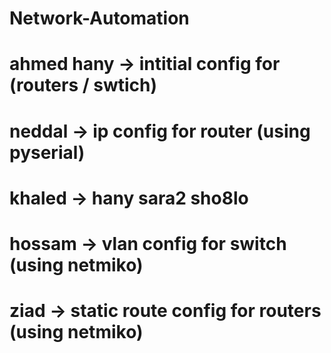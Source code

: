 # Network-Automation


# ahmed hany -> intitial config for (routers / swtich)
# neddal -> ip config for router (using pyserial)
# khaled -> hany sara2 sho8lo
# hossam -> vlan config for switch (using netmiko)
# ziad -> static route config for routers (using netmiko)